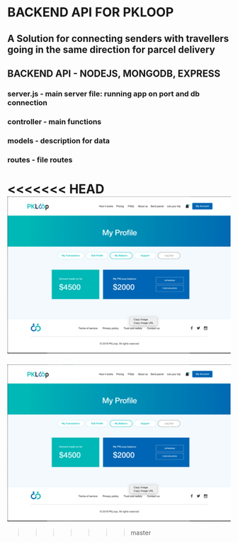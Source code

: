 # BACKEND API FOR PKLOOP

## A Solution for connecting senders with travellers going in the same direction for parcel delivery

## BACKEND API - NODEJS, MONGODB, EXPRESS

### server.js - main server file: running app on port and db connection

### controller - main functions

### models - description for data

### routes - file routes

<<<<<<< HEAD
![Image](utils/images/home.png)
=======
![Images](utils/image/home.png)
>>>>>>> master
